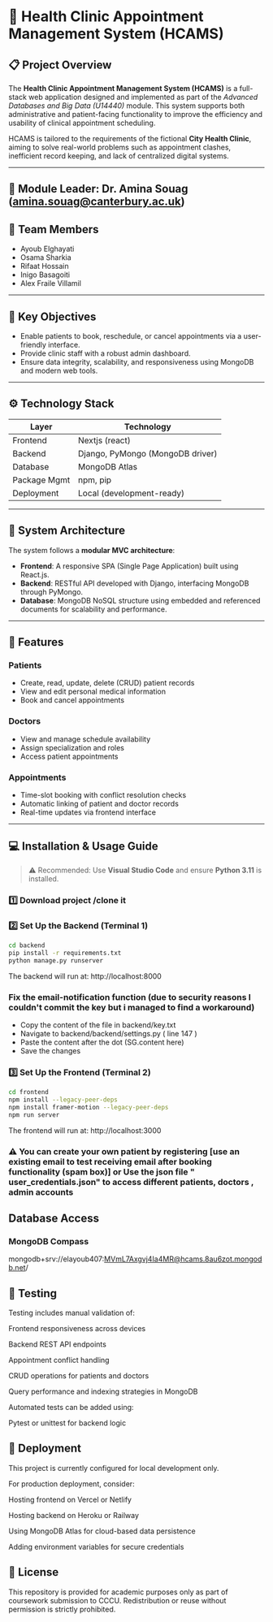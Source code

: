 # 🏥 Health Clinic Appointment Management System (HCAMS)

## 📋 Project Overview

The **Health Clinic Appointment Management System (HCAMS)** is a full-stack web application designed and implemented as part of the *Advanced Databases and Big Data (U14440)* module. This system supports both administrative and patient-facing functionality to improve the efficiency and usability of clinical appointment scheduling.

HCAMS is tailored to the requirements of the fictional **City Health Clinic**, aiming to solve real-world problems such as appointment clashes, inefficient record keeping, and lack of centralized digital systems.

---
## 📧 Module Leader: Dr. Amina Souag (amina.souag@canterbury.ac.uk)

## 👥 Team Members

- Ayoub Elghayati 
- Osama Sharkia
- Rifaat Hossain
- Inigo Basagoiti
- Alex Fraile Villamil

---

## 🎯 Key Objectives

- Enable patients to book, reschedule, or cancel appointments via a user-friendly interface.
- Provide clinic staff with a robust admin dashboard.
- Ensure data integrity, scalability, and responsiveness using MongoDB and modern web tools.

---

## ⚙️ Technology Stack

| Layer        | Technology            |
|--------------|------------------------|
| Frontend     | Nextjs (react) |
| Backend      | Django, PyMongo (MongoDB driver) |
| Database     | MongoDB Atlas |
| Package Mgmt | npm, pip |
| Deployment   | Local (development-ready) |


---

## 🧠 System Architecture

The system follows a **modular MVC architecture**:

- **Frontend**: A responsive SPA (Single Page Application) built using React.js.
- **Backend**: RESTful API developed with Django, interfacing MongoDB through PyMongo.
- **Database**: MongoDB NoSQL structure using embedded and referenced documents for scalability and performance.

---

## 🧩 Features

### Patients
- Create, read, update, delete (CRUD) patient records
- View and edit personal medical information
- Book and cancel appointments

### Doctors
- View and manage schedule availability
- Assign specialization and roles
- Access patient appointments

### Appointments
- Time-slot booking with conflict resolution checks
- Automatic linking of patient and doctor records
- Real-time updates via frontend interface

---

## 💻 Installation & Usage Guide

> ⚠️ Recommended: Use **Visual Studio Code** and ensure **Python 3.11** is installed.

### 1️⃣ Download project /clone it


### 2️⃣ Set Up the Backend (Terminal 1)
```bash
cd backend
pip install -r requirements.txt
python manage.py runserver
```
The backend will run at: http://localhost:8000

### Fix the email-notification function (due to security reasons I couldn't commit the key but i managed to find a workaround)
- Copy the content of the file in backend/key.txt
- Navigate to backend/backend/settings.py ( line 147 )
- Paste the content after the dot (SG.content here)
- Save the changes
  
### 3️⃣ Set Up the Frontend (Terminal 2)
```bash
cd frontend
npm install --legacy-peer-deps
npm install framer-motion --legacy-peer-deps
npm run server
```
The frontend will run at: http://localhost:3000
### ⚠️ You can create your own patient by registering [use an existing email to test receiving email after booking functionality (spam box)] or Use the json file " user_credentials.json" to access different patients, doctors , admin accounts

## Database Access
### MongoDB Compass
mongodb+srv://elayoub407:MVmL7Axgvj4Ia4MR@hcams.8au6zot.mongodb.net/

## 🧪 Testing
Testing includes manual validation of:

Frontend responsiveness across devices

Backend REST API endpoints

Appointment conflict handling

CRUD operations for patients and doctors

Query performance and indexing strategies in MongoDB

Automated tests can be added using:

Pytest or unittest for backend logic


## 🚀 Deployment
This project is currently configured for local development only.

For production deployment, consider:

Hosting frontend on Vercel or Netlify

Hosting backend on Heroku or Railway

Using MongoDB Atlas for cloud-based data persistence

Adding environment variables for secure credentials



## 📄 License
This repository is provided for academic purposes only as part of coursework submission to CCCU. Redistribution or reuse without permission is strictly prohibited.

